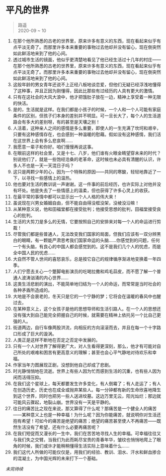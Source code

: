 # 平凡的世界

> 路遥\
> 2020-09 ~ 10

1. 在那个他所熟悉的古老的世界里，原来许多有意义的东西，现在看起来似乎有点平淡无奇了。而那里许多本来重要的事物过去他却并没有留心，现在倒突然如此鲜活地来到了他的心间。
2. 透过城市生活的镜面，他似乎更清楚地看见了他已经生活过十几年的村庄——在那个他所熟悉的古老的世界里，原来许多有意义的东西，现在看起来似乎有点平淡无奇了。而那里许多本来重要的事物过去他却并没有留心，现在倒突然如此鲜活地来到了他的心间。
3. 这般年龄的男女青年还说不上正经八板地谈恋爱，但他们无疑已经浮浅地懂得了这种事，并且正因为刚懂得，因此比那些有过经历的人具有更大的激情。
4. 只有在这社会的大风大浪中，他才把饿肚子放在一边，精神上享受着一种无限的快活。
5. 是的，生活就是这样。在我们都是小孩子的时候，一个人和一个人可能有家庭条件的区别，但孩子们本身的差别并不明显。可一旦长大了，每个人的生活道路会有多大的差别呀，有的甚至是天壤之别！
6. 人活着，这种亲人之间的感情是多么重要，即使人的一生充满了坎坷和艰辛，只要有这种感情存在，也会感到一种温暖的慰藉。假如没有这种感情，我们活在这世界上会有多么悲哀啊……
7. 我愿意一辈子和你好。咱们慢慢再说这事。
8. 在眼前这样的社会里，又是十七、八岁，他们谁有火眼金睛望穿未来的时代？别说他们了，就是一些饱经沧桑的老革命，这时候也未必具有清醒的认识，许多人不也是一天一天混日子吗？
9. 这只是两颗少年的心，因为一个特殊的原因——共同的寒酸，轻轻地靠近了一下，以寻找一些感情上的温热。
10. 他也要对生活的教训说一声谢谢。这一件事的前后经历，也许实际上对他并没有坏处。他是失去了一些情感上的温柔，但也获得了许多心灵上的收获。
11. 在最平常的事情中都可以显示出一个人人格的伟大来！
12. 虽说现在兴男女婚姻自由，但不能自由得没框没架，没棱没沿嘛！
13. 从某种意义说，他和田福堂都在接受批判；他接受思想的批判，田福堂接受良心的批判。
14. 生活的大剪刀是多么的无情，它要按照自己的安排来对每一个人的命运进行剪裁！
15. 尽管我们都是些普通人，无法改变我们国家的局面，但我们应该有一双分辨黑白的眼睛，有一颗能严肃思考我们国家命运的头脑……你感觉到的问题，任何一个有头脑，有良心的中国人都会感觉到的。这不是我们几个人的忧虑，而是全中国人民的忧虑……
16. 大自然不管人世间的喜怒哀乐，总是按它自己的规律循序渐进地变换着一年四季。
17. 人们宁愿去关心一个蹩脚电影演员的吃喝拉撒和鸡毛蒜皮，而不愿了解一个普通人波涛汹涌的内心世界……
18. 这类生活悲剧的演出，不能简单地归结为一个人的命运，而常常是当时社会的各种矛盾所造成的。
19. 大地是不会衰老的，冬天只是它的一个宁静的梦；它将会在温暖的春风中也醒过去，
20. 在某种意义上，这个女孩子是他的思想导师和生活引路人。在一个人的思想还没有强大到自己能完全把握自己的时候，就需要在精神上依托另一个比自己更强的人。
21. 街道两边，自行车像两股洪流，向相反的方向滚滚而去，并且在每一个十字路口形成了巨大的漩涡。
22. 人类正是这样不断地在否定之否定中发展的。
23. 只有一个人对世界了解得更广大，对人生看得更深刻，那么，他才有可能对自己所处的艰难和困苦有更高意义的理解；甚至也会心平气静地对待欢乐和幸福。
24. 作家当年力图展现正剧，没想到他自己却成了悲剧。
25. 时光静悄悄地在流逝。世界上有些人因为忙而感到生活的沉重，也有些人因为闲而活得压抑。
26. 在我们这个星球上，每天都要发生许多变化，有人倒霉了；有人走运了；有人在创造历史，历史也在成全或抛弃某些人。每一分钟都有新的生命欣喜地降生到这个世界，同时也把另一些人送进坟墓。这边万里无云，阳光灿烂；那边就可能风云骤起，地裂山崩。世界没有一天是平静的。
27. 往日的痛苦比之现在来说，那又算得了什么呢？那痛苦是一个健全人的痛苦——某种意义上也是一种幸福！为什么呢？因为你能痛苦，就说明你对生活还抱有希望！可如今的痛苦是绝望的痛苦；绝望的痛苦甚至使人不再痛苦——既然生活没有了希望，还有什么必要再痛苦呢？
28. 在我们短促而又漫长的一生中，我们在苦苦地寻找人生的幸福。可幸福往往又与我们失之交臂。当我们为此而耗尽宝贵的青春年华，皱纹也悄悄地爬上了眼角的时候，我们或许才能稍稍懂得生活实际上意味着什么……
29. 我们这代人所做的可能仅仅是，用我们的经验、教训、泪水、汗水和鲜血掺合的混凝土，为中国光辉的未来打下一个基础。

_未完待续_
